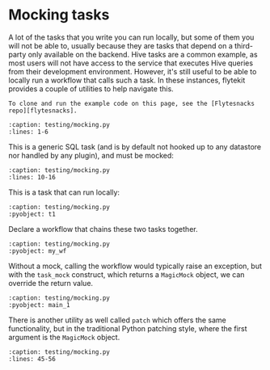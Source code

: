 # Mocking tasks

A lot of the tasks that you write you can run locally, but some of them you will not be able to, usually because they are tasks that depend on a third-party only available on the backend. Hive tasks are a common example, as most users will not have access to the service that executes Hive queries from their development environment. However, it's still useful to be able to locally run a workflow that calls such a task. In these instances, flytekit provides a couple of utilities to help navigate this.

```{note}
To clone and run the example code on this page, see the [Flytesnacks repo][flytesnacks].
```

```{literalinclude} /examples/testing/testing/mocking.py
:caption: testing/mocking.py
:lines: 1-6
```

This is a generic SQL task (and is by default not hooked up to any datastore nor handled by any plugin), and must be mocked:

```{literalinclude} /examples/testing/testing/mocking.py
:caption: testing/mocking.py
:lines: 10-16
```

This is a task that can run locally:

```{literalinclude} /examples/testing/testing/mocking.py
:caption: testing/mocking.py
:pyobject: t1
```

Declare a workflow that chains these two tasks together.

```{literalinclude} /examples/testing/testing/mocking.py
:caption: testing/mocking.py
:pyobject: my_wf
```

Without a mock, calling the workflow would typically raise an exception, but with the `task_mock` construct, which returns a `MagicMock` object, we can override the return value.

```{literalinclude} /examples/testing/testing/mocking.py
:caption: testing/mocking.py
:pyobject: main_1
```

There is another utility as well called `patch` which offers the same functionality, but in the traditional Python patching style, where the first argument is the `MagicMock` object.

```{literalinclude} /examples/testing/testing/mocking.py
:caption: testing/mocking.py
:lines: 45-56
```

[flytesnacks]: https://github.com/flyteorg/flytesnacks/tree/master/examples/testing/
